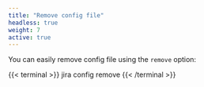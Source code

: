 ```yaml
---
title: "Remove config file"
headless: true
weight: 7
active: true
---
```


You can easily remove config file using the `remove` option:

{{< terminal >}}
jira config remove
{{< /terminal >}}
